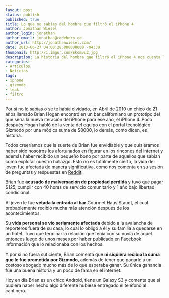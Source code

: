 ```yaml
---
layout: post
status: publish
published: true
title: Lo que no sabías del hombre que filtró el iPhone 4
author: Jonathan Wiesel
author_login: jonathan
author_email: jonathan@codehero.co
author_url: http://jonathanwiesel.com/
date: 2013-06-27 04:00:28.000000000 -04:30
thumbnail: http://i.imgur.com/Ekomvu2.jpg
description: La historia del hombre que filtró el iPhone 4 nos cuenta lo que realmente fue y no lo que todo el mundo pensaba.
categories:
- Artículos
- Notícias
tags:
- iphone
- gizmodo
- leak
- filtro
---
```

<p>Por si no lo sabías o se te había olvidado, en Abril de 2010 un chico de 21 años llamado Brian Hogan encontró en un bar californiano un prototipo del que sería la nueva iteración del iPhone para ese año, el iPhone 4. Poco después Hogan habló de la venta del equipo con el portal tecnológico Gizmodo por una módica suma de $8000, lo demás, como dicen, es historia.</p>

<p>Todos creeríamos que la suerte de Brian fue envidiable y que quisiéramos haber sido nosotros los afortunados en figurar en los rincones del internet y además haber recibido un pequeño bono por parte de aquellos que sabían como explotar nuestro hallazgo. Esto no es totalmente cierto, la vida del joven fue afectada de manera significativa, como nos comenta en su sesión de preguntas y respuestas en <a href="http://www.reddit.com/r/IAmA/comments/1h2m81/i_leaked_the_iphone_4_ama">Reddit</a>.</p>

<p>Brian fue <strong>acusado de malversación de propiedad perdida</strong> y tuvo que pagar $125, cumplir con 40 horas de servicio comunitario y 1 año bajo libertad condicional.</p>

<p>Al joven le fue <strong>vetada la entrada al bar</strong> Gourmet Haus Staudt, el cual probablemente recibió mucha más atención después de los acontecimientos.</p>

<p>Su <strong>vida personal se vio seriamente afectada</strong> debido a la avalancha de reporteros fuera de su casa, lo cual lo obligó a él y su familia a quedarse en un hotel. Tuvo que terminar la relación que tenía con su novia de aquel entonces luego de unos meses por haber publicado en Facebook información que lo relacionaba con los hechos.</p>

<p>Y por si no fuera suficiente, Brian comenta que <strong>ni siquiera recibió la suma que le fue prometida por Gizmodo</strong>, además de tener que pagarle a un costoso abogado mucho más de lo que esperaba ganar. Su única ganancia fue una buena historia y un poco de fama en el internet.</p>

<p>Hoy en día Brian es un chico Android, tiene un Galaxy S3 y comenta que si pudiera haber hecho algo diferente hubiese entregado el teléfono al cantinero.</p>
